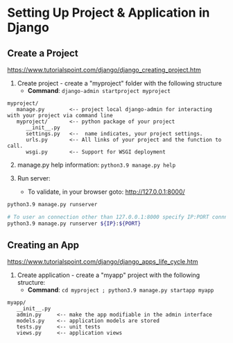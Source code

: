 # Setting Up Project & Application in Django

## Create a Project
https://www.tutorialspoint.com/django/django_creating_project.htm 

1. Create project - create a "myproject" folder with the following structure
   * **Command**: `django-admin startproject myproject`
```buildoutcfg
myproject/
   manage.py        <-- project local django-admin for interacting with your project via command line
   myproject/       <-- python package of your project
      __init__.py   
      settings.py   <--  name indicates, your project settings. 
      urls.py       <-- All links of your project and the function to call.
      wsgi.py       <-- Support for WSGI deployment 
```

2. manage.py help information: `python3.9 manage.py help`


3. Run server: 
   * To validate, in your browser goto: http://127.0.0.1:8000/
```bash
python3.9 manage.py runserver

# To user an connection other than 127.0.0.1:8000 specify IP:PORT connnection info
python3.9 manage.py runserver ${IP}:${PORT}
``` 
 


## Creating an App  
https://www.tutorialspoint.com/django/django_apps_life_cycle.htm

1. Create application - create a "myapp" project with the following structure: 
      * **Command**: `cd myproject ; python3.9 manage.py startapp myapp`
```buildoutcfg
myapp/
   __init__.py 
   admin.py     <-- make the app modifiable in the admin interface
   models.py    <-- application models are stored
   tests.py     <-- unit tests
   views.py     <-- application views
```


